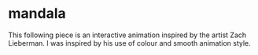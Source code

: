 # mandala

This following piece is an interactive animation inspired by the artist Zach Lieberman. I was inspired by his use of colour and smooth animation style.

